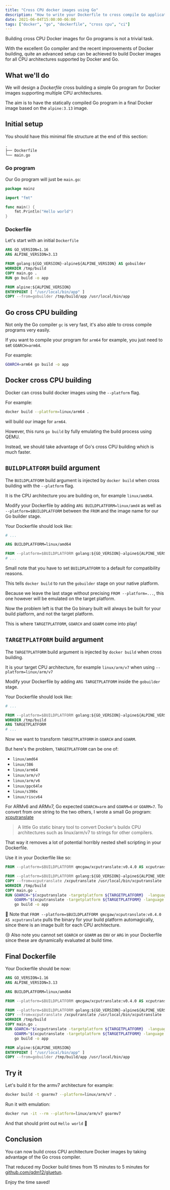 ```yaml
---
title: "Cross CPU docker images using Go"
description: "How to write your Dockerfile to cross compile Go applications"
date: 2021-06-04T15:00:00-06:00
tags: ["docker", "go", "dockerfile", "cross cpu", "ci"]
---
```


Building cross CPU Docker images for Go programs is not a trivial task.

With the excellent Go compiler and the recent improvements of Docker building, quite an advanced setup can be achieved to build Docker images for all CPU architectures supported by Docker and Go.

## What we'll do

We will design a *Dockerfile* cross building a simple Go program for Docker images supporting multiple CPU architectures.

The aim is to have the statically compiled Go program in a final Docker image based on the `alpine:3.13` image.

## Initial setup

You should have this minimal file structure at the end of this section:

```s
.
├── Dockerfile
└── main.go
```

### Go program

Our Go program will just be `main.go`:

```go
package mainz

import "fmt"

func main() {
	fmt.Println("Hello world")
}

```

### Dockerfile

Let's start with an initial `Dockerfile`

```Dockerfile
ARG GO_VERSION=1.16
ARG ALPINE_VERSION=3.13

FROM golang:${GO_VERSION}-alpine${ALPINE_VERSION} AS gobuilder
WORKDIR /tmp/build
COPY main.go .
RUN go build -o app

FROM alpine:${ALPINE_VERSION}
ENTRYPOINT [ "/usr/local/bin/app" ]
COPY --from=gobuilder /tmp/build/app /usr/local/bin/app
```

## Go cross CPU building

Not only the Go compiler `gc` is very fast, it's also able to cross compile programs very easily.

If you want to compile your program for `arm64` for example, you just need to set `GOARCH=arm64`.

For example:

```sh
GOARCH=arm64 go build -o app
```

## Docker cross CPU building

Docker can cross build docker images using the `--platform` flag.

For example:

```sh
docker build --platform=linux/arm64 .
```

will build our image for `arm64`.

However, this runs `go build` by fully emulating the build process using QEMU.

Instead, we should take advantage of Go's cross CPU building which is much faster.

## `BUILDPLATFORM` build argument

The `BUILDPLATFORM` build argument is injected by `docker build` when cross building with the `--platform` flag.

It is the CPU architecture you are building on, for example `linux/amd64`.

Modify your Dockerfile by adding `ARG BUILDPLATFORM=linux/amd4` as well as `--platform=$BUILDPLATFORM` between the `FROM` and the image name for our Go builder stage.

Your Dockerfile should look like:

```Dockerfile
# ...

ARG BUILDPLATFORM=linux/amd64

FROM --platform=$BUILDPLATFORM golang:${GO_VERSION}-alpine${ALPINE_VERSION} AS gobuilder
# ...
```

Small note that you have to set `BUILDPLATFORM` to a default for compatibility reasons.

This tells `docker build` to run the `gobuilder` stage on your native platform.

Because we leave the last stage without precising `FROM --platform=...`, this one however will be emulated on the target platform.

Now the problem left is that the Go binary built will always be built for your build platform, and not the target platform.

This is where `TARGETPLATFORM`, `GOARCH` and `GOARM` come into play!

## `TARGETPLATFORM` build argument

The `TARGETPLATFORM` build argument is injected by `docker build` when cross building.

It is your target CPU architecture, for example `linux/arm/v7` when using `--platform=linux/arm/v7`

Modify your Dockerfile by adding `ARG TARGETPLATFORM` inside the `gobuilder` stage.

Your Dockerfile should look like:

```Dockerfile
# ...

FROM --platform=$BUILDPLATFORM golang:${GO_VERSION}-alpine${ALPINE_VERSION} AS gobuilder
WORKDIR /tmp/build
ARG TARGETPLATFORM
# ...
```

Now we want to transform `TARGETPLATFORM` in `GOARCH` and `GOARM`.

But here's the problem, `TARGETPLATFORM` can be one of:

- `linux/amd64`
- `linux/386`
- `linux/arm64`
- `linux/arm/v7`
- `linux/arm/v6`
- `linux/ppc64le`
- `linux/s390x`
- `linux/riscv64`

For ARMv6 and ARMv7, Go expected `GOARCH=arm` and `GOARM=6` or `GOARM=7`.
To convert from one string to the two others, I wrote a small Go program: [xcputranslate](https://github.com/qdm12/xcputranslate)

> A little Go static binary tool to convert Docker's buildx CPU architectures such as linux/arm/v7 to strings for other compilers.

That way it removes a lot of potential horribly nested shell scripting in your Dockerfile.

Use it in your Dockerfile like so:

```Dockerfile
FROM --platform=$BUILDPLATFORM qmcgaw/xcputranslate:v0.4.0 AS xcputranslate

FROM --platform=$BUILDPLATFORM golang:${GO_VERSION}-alpine${ALPINE_VERSION} AS gobuilder
COPY --from=xcputranslate /xcputranslate /usr/local/bin/xcputranslate
WORKDIR /tmp/build
COPY main.go .
RUN GOARCH="$(xcputranslate -targetplatform ${TARGETPLATFORM}  -language golang -field arch)" \
    GOARM="$(xcputranslate -targetplatform ${TARGETPLATFORM} -language golang -field arm)" \
    go build -o app
```

💁 Note that `FROM --platform=$BUILDPLATFORM qmcgaw/xcputranslate:v0.4.0 AS xcputranslate` pulls the binary for your build platform automagically, since there is an image built for each CPU architecture.

😢 Also note you cannot set `GOARCH` or `GOARM` as `ENV` or `ARG` in your Dockerfile since these are dynamically evaluated at build time.

## Final Dockerfile

Your Dockerfile should be now:

```Dockerfile
ARG GO_VERSION=1.16
ARG ALPINE_VERSION=3.13

ARG BUILDPLATFORM=linux/amd64

FROM --platform=$BUILDPLATFORM qmcgaw/xcputranslate:v0.4.0 AS xcputranslate

FROM --platform=$BUILDPLATFORM golang:${GO_VERSION}-alpine${ALPINE_VERSION} AS gobuilder
COPY --from=xcputranslate /xcputranslate /usr/local/bin/xcputranslate
WORKDIR /tmp/build
COPY main.go .
RUN GOARCH="$(xcputranslate -targetplatform ${TARGETPLATFORM}  -language golang -field arch)" \
    GOARM="$(xcputranslate -targetplatform ${TARGETPLATFORM} -language golang -field arm)" \
    go build -o app

FROM alpine:${ALPINE_VERSION}
ENTRYPOINT [ "/usr/local/bin/app" ]
COPY --from=gobuilder /tmp/build/app /usr/local/bin/app
```

## Try it

Let's build it for the armv7 architecture for example:

```sh
docker build -t goarmv7 --platform=linux/arm/v7 .
```

Run it with emulation:

```sh
docker run -it --rm --platform=linux/arm/v7 goarmv7
```

And that should print out `Hello world` 🚀

## Conclusion

You can now build cross CPU architecture Docker images by taking advantage of the Go cross compiler.

That reduced my Docker build times from 15 minutes to 5 minutes for [github.com/qdm12/gluetun](https://github.com/qdm12/gluetun).

Enjoy the time saved!
